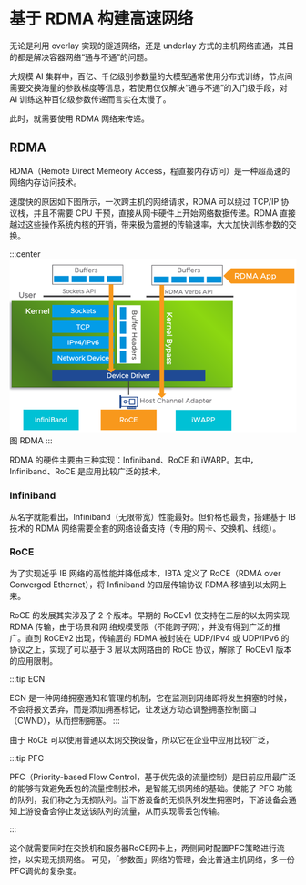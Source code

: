 # 基于 RDMA 构建高速网络

无论是利用 overlay 实现的隧道网络，还是 underlay 方式的主机网络直通，其目的都是解决容器网络“通与不通”的问题。

大规模 AI 集群中，百亿、千亿级别参数量的大模型通常使用分布式训练，节点间需要交换海量的参数梯度等信息，若使用仅仅解决“通与不通”的入门级手段，对 AI 训练这种百亿级参数传递而言实在太慢了。

此时，就需要使用 RDMA 网络来传递。

## RDMA

RDMA（Remote Direct Memeory Access，程直接内存访问）是一种超高速的网络内存访问技术。

速度快的原因如下图所示，一次跨主机的网络请求，RDMA 可以绕过 TCP/IP 协议栈，并且不需要 CPU 干预，直接从网卡硬件上开始网络数据传递。RDMA 直接越过这些操作系统内核的开销，带来极为震撼的传输速率，大大加快训练参数的交换。

:::center
  ![](../assets/RDMA.png)<br/>
  图  RDMA 
:::

RDMA 的硬件主要由三种实现：Infiniband、RoCE 和 iWARP。其中，Infiniband、RoCE 是应用比较广泛的技术。

### Infiniband

从名字就能看出，Infiniband（无限带宽）性能最好。但价格也最贵，搭建基于 IB 技术的 RDMA 网络需要全套的网络设备支持（专用的网卡、交换机、线缆）。

### RoCE

为了实现近乎 IB 网络的高性能并降低成本，IBTA 定义了 RoCE（RDMA over Converged Ethernet），将 Infiniband 的四层传输协议 RDMA 移植到以太网上来。

RoCE 的发展其实涉及了 2 个版本。早期的 RoCEv1 仅支持在二层的以太网实现 RDMA 传输，由于场景和网
络规模受限（不能跨子网），并没有得到广泛的推广。直到 RoCEv2 出现，传输层的 RDMA 被封装在 UDP/IPv4 或
UDP/IPv6 的协议之上，实现了可以基于 3 层以太网路由的 RoCE 协议，解除了 RoCEv1 版本的应用限制。


:::tip ECN

ECN 是一种网络拥塞通知和管理的机制，它在监测到网络即将发生拥塞的时候，不会将报文丢弃，而是添加拥塞标记，让发送方动态调整拥塞控制窗口（CWND），从而控制拥塞。
:::

由于 RoCE 可以使用普通以太网交换设备，所以它在企业中应用比较广泛，

:::tip PFC

PFC（Priority-based Flow Control，基于优先级的流量控制）是目前应用最广泛的能够有效避免丢包的流量控制技术，是智能无损网络的基础。使能了 PFC 功能的队列，我们称之为无损队列。当下游设备的无损队列发生拥塞时，下游设备会通知上游设备会停止发送该队列的流量，从而实现零丢包传输。

:::

这个就需要同时在交换机和服务器RoCE网卡上，两侧同时配置PFC策略进行流控，以实现无损网络。
可见，「参数面」网络的管理，会比普通主机网络，多一份PFC调优的复杂度。